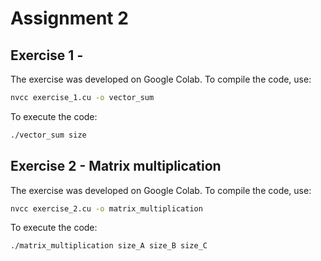 # Assignment 2

## Exercise 1 - 

The exercise was developed on Google Colab.
To compile the code, use: 

```bash
nvcc exercise_1.cu -o vector_sum
```

To execute the code:

```bash
./vector_sum size
```

## Exercise 2 - Matrix multiplication

The exercise was developed on Google Colab.
To compile the code, use: 

```bash
nvcc exercise_2.cu -o matrix_multiplication
```

To execute the code:

```bash
./matrix_multiplication size_A size_B size_C
```
